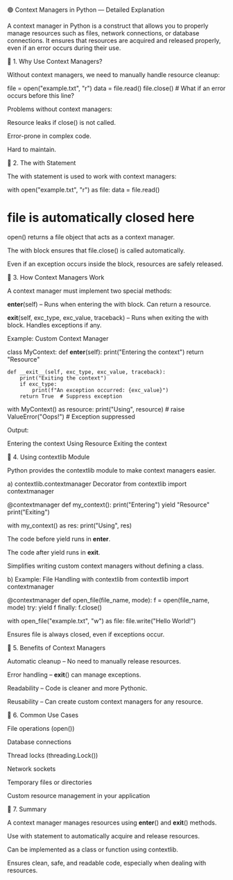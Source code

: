 🟢 Context Managers in Python — Detailed Explanation

A context manager in Python is a construct that allows you to properly manage resources such as files, network connections, or database connections. It ensures that resources are acquired and released properly, even if an error occurs during their use.

🔹 1. Why Use Context Managers?

Without context managers, we need to manually handle resource cleanup:

file = open("example.txt", "r")
data = file.read()
file.close()  # What if an error occurs before this line?


Problems without context managers:

Resource leaks if close() is not called.

Error-prone in complex code.

Hard to maintain.

🔹 2. The with Statement

The with statement is used to work with context managers:

with open("example.txt", "r") as file:
    data = file.read()
# file is automatically closed here


open() returns a file object that acts as a context manager.

The with block ensures that file.close() is called automatically.

Even if an exception occurs inside the block, resources are safely released.

🔹 3. How Context Managers Work

A context manager must implement two special methods:

__enter__(self) – Runs when entering the with block. Can return a resource.

__exit__(self, exc_type, exc_value, traceback) – Runs when exiting the with block. Handles exceptions if any.

Example: Custom Context Manager

class MyContext:
    def __enter__(self):
        print("Entering the context")
        return "Resource"
    
    def __exit__(self, exc_type, exc_value, traceback):
        print("Exiting the context")
        if exc_type:
            print(f"An exception occurred: {exc_value}")
        return True  # Suppress exception

with MyContext() as resource:
    print("Using", resource)
    # raise ValueError("Oops!")  # Exception suppressed


Output:

Entering the context
Using Resource
Exiting the context

🔹 4. Using contextlib Module

Python provides the contextlib module to make context managers easier.

a) contextlib.contextmanager Decorator
from contextlib import contextmanager

@contextmanager
def my_context():
    print("Entering")
    yield "Resource"
    print("Exiting")

with my_context() as res:
    print("Using", res)


The code before yield runs in __enter__.

The code after yield runs in __exit__.

Simplifies writing custom context managers without defining a class.

b) Example: File Handling with contextlib
from contextlib import contextmanager

@contextmanager
def open_file(file_name, mode):
    f = open(file_name, mode)
    try:
        yield f
    finally:
        f.close()

with open_file("example.txt", "w") as file:
    file.write("Hello World!")


Ensures file is always closed, even if exceptions occur.

🔹 5. Benefits of Context Managers

Automatic cleanup – No need to manually release resources.

Error handling – __exit__() can manage exceptions.

Readability – Code is cleaner and more Pythonic.

Reusability – Can create custom context managers for any resource.

🔹 6. Common Use Cases

File operations (open())

Database connections

Thread locks (threading.Lock())

Network sockets

Temporary files or directories

Custom resource management in your application

🔹 7. Summary

A context manager manages resources using __enter__() and __exit__() methods.

Use with statement to automatically acquire and release resources.

Can be implemented as a class or function using contextlib.

Ensures clean, safe, and readable code, especially when dealing with resources.
